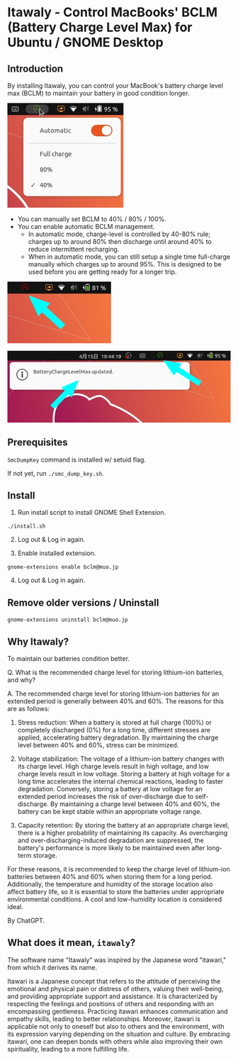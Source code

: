 # Itawaly - Control MacBooks' BCLM (Battery Charge Level Max) for Ubuntu / GNOME Desktop

## Introduction

By installing Itawaly, you can control your MacBook's battery charge level max (BCLM) to maintain your battery in good condition longer.

![menu](https://github.com/muojp/itawaly/blob/images/menu.png)

 - You can manually set BCLM to 40% / 80% / 100%.
 - You can enable automatic BCLM management.
   - In automatic mode, charge-level is controlled by 40-80% rule; charges up to around 80% then discharge until around 40% to reduce intermittent recharging.
   - When in automatic mode, you can still setup a single time full-charge manually which charges up to around 95%. This is designed to be used before you are getting ready for a longer trip.

![manual 100%-charge](https://github.com/muojp/itawaly/blob/images/full-charge.png)

![charge-finished](https://github.com/muojp/itawaly/blob/images/finished-charging.png)

## Prerequisites

`SmcDumpKey` command is installed w/ setuid flag.

If not yet, run `./smc_dump_key.sh`.

## Install

1. Run install script to install GNOME Shell Extension.

```
./install.sh
```

2. Log out & Log in again.

3. Enable installed extension.

```
gnome-extensions enable bclm@muo.jp
```

4. Log out & Log in again.

## Remove older versions / Uninstall

```
gnome-extensions uninstall bclm@muo.jp
```


## Why Itawaly?

To maintain our batteries condition better.

Q. What is the recommended charge level for storing lithium-ion batteries, and why?

A. The recommended charge level for storing lithium-ion batteries for an extended period is generally between 40% and 60%. The reasons for this are as follows:

1. Stress reduction: When a battery is stored at full charge (100%) or completely discharged (0%) for a long time, different stresses are applied, accelerating battery degradation. By maintaining the charge level between 40% and 60%, stress can be minimized.

2. Voltage stabilization: The voltage of a lithium-ion battery changes with its charge level. High charge levels result in high voltage, and low charge levels result in low voltage. Storing a battery at high voltage for a long time accelerates the internal chemical reactions, leading to faster degradation. Conversely, storing a battery at low voltage for an extended period increases the risk of over-discharge due to self-discharge. By maintaining a charge level between 40% and 60%, the battery can be kept stable within an appropriate voltage range.

3. Capacity retention: By storing the battery at an appropriate charge level, there is a higher probability of maintaining its capacity. As overcharging and over-discharging-induced degradation are suppressed, the battery's performance is more likely to be maintained even after long-term storage.

For these reasons, it is recommended to keep the charge level of lithium-ion batteries between 40% and 60% when storing them for a long period. Additionally, the temperature and humidity of the storage location also affect battery life, so it is essential to store the batteries under appropriate environmental conditions. A cool and low-humidity location is considered ideal.

By ChatGPT.

## What does it mean, `itawaly`?

The software name "Itawaly" was inspired by the Japanese word "itawari," from which it derives its name.

Itawari is a Japanese concept that refers to the attitude of perceiving the emotional and physical pain or distress of others, valuing their well-being, and providing appropriate support and assistance. It is characterized by respecting the feelings and positions of others and responding with an encompassing gentleness. Practicing itawari enhances communication and empathy skills, leading to better relationships. Moreover, itawari is applicable not only to oneself but also to others and the environment, with its expression varying depending on the situation and culture. By embracing itawari, one can deepen bonds with others while also improving their own spirituality, leading to a more fulfilling life.

